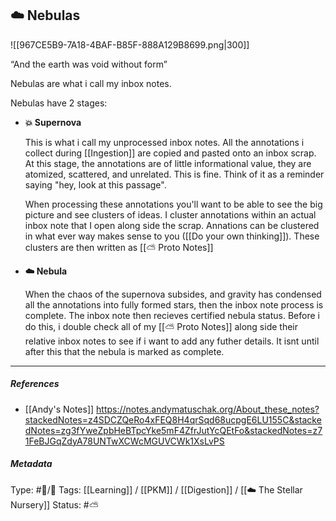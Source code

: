 ## ☁️ Nebulas 

![[967CE5B9-7A18-4BAF-B85F-888A129B8699.png|300]]

“And the earth was void without form”

Nebulas are what i call my inbox notes.

Nebulas have 2 stages:

- **💥 Supernova**
	
     This is what i call my unprocessed inbox notes. All the annotations i collect during [[Ingestion]] are copied and pasted onto an inbox scrap. At this stage, the annotations are of little informational value, they are atomized, scattered, and unrelated. This is fine. Think of it as a reminder saying "hey, look at this passage".
	
     When processing these annotations you'll want to be able to see the big picture and see clusters of ideas. I cluster annotations within an actual inbox note that I open along side the scrap. Annations can be clustered in what ever way makes sense to you ([[Do your own thinking]]). These clusters are then written as [[⛅️ Proto Notes]]

- **☁️ Nebula**
	
	When the chaos of the supernova subsides, and gravity has condensed all the annotations into fully formed stars, then the inbox note process is complete. The inbox note then recieves certified nebula status. Before i do this, i double check all of my [[⛅️ Proto Notes]] along side their relative inbox notes to see if i want to add any futher details. It isnt until after this that the nebula is marked as complete.

___

##### References

- [[Andy's Notes]]
https://notes.andymatuschak.org/About_these_notes?stackedNotes=z4SDCZQeRo4xFEQ8H4qrSqd68ucpgE6LU155C&stackedNotes=zg3fYweZpbHeBTpcYke5mF4ZfrJutYcQEtFo&stackedNotes=z71FeBJGqZdyA78UNTwXCWcMGUVCWk1XsLvPS

##### Metadata
Type: #🔵/🔵 
Tags: [[Learning]] / [[PKM]] / [[Digestion]] / [[☁️ The Stellar Nursery]]
Status: #⛅️ 